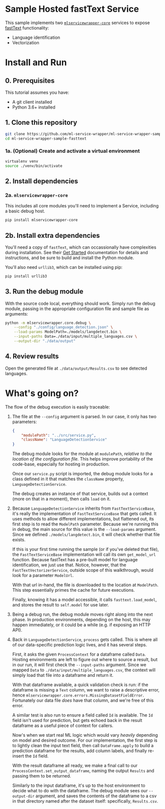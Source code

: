 
# Sample Hosted fastText Service

This sample implements two [`mlservicewrapper-core`](https://github.com/ml-service-wrapper/ml-service-wrapper-core) services to expose [fastText](https://fasttext.cc/docs/en/language-identification.html) functionality:

* Language identification
* Vectorization

# Install and Run

## 0. Prerequisites

This tutorial assumes you have:
* A git client installed
* Python 3.6+ installed

## 1. Clone this repository

```bash
git clone https://github.com/ml-service-wrapper/ml-service-wrapper-sample-fasttext.git
cd ml-service-wrapper-sample-fasttext
```

### 1a. (Optional) Create and activate a virtual environment

```bash
virtualenv venv
source ./venv/bin/activate
```

## 2. Install dependencies

### 2a. `mlservicewrapper-core`

This includes all core modules you'll need to implement a Service, including a basic debug host.

```bash
pip install mlservicewrapper-core
```

## 2b. Install extra dependencies

You'll need a copy of `fastText`, which can occassionally have complexities during installation. See their [Get Started](https://fasttext.cc/docs/en/support.html#building-fasttext-python-module) documentation for details and instructions, and be sure to build and install the Python module.

You'll also need `urllib3`, which can be installed using pip:

```bash
pip install urllib3
```

## 3. Run the debug module

With the source code local, everything should work. Simply run the debug module, passing in the appropriate configuration file and sample file as arguments:

```bash
python -m mlservicewrapper.core.debug \
    --config "./config/language_detection.json" \
    --load-params ModelPath=./models/langdetect.bin \
    --input-paths Data=./data/input/multiple_languages.csv \
    --output-dir "./data/output"
```

## 4. Review results

Open the generated file at `./data/output/Results.csv` to see detected languages.

# What's going on?

The flow of the debug execution is easily traceable:

1. The file at the `--config` argument is parsed. In our case, it only has two parameters:
    ```json
    {
        "modulePath": "../src/service.py",
        "className": "LanguageDetectionService"
    }
    ````

    The debug module looks for the module at `modulePath`, _relative to the location of the configuration file._ This helps improve portability of the code-base, especially for hosting in production.

    Once our `service.py` script is imported, the debug module looks for a class defined in it that matches the `className` property, `LanguageDetectionService`.

    The debug creates an instance of that service, builds out a context (more on that in a moment), then calls `load` on it.

2. Because  `LanguageDetectionService` inherits from `FastTextServiceBase`, it's really the implementation of `FastTextServiceBase` that gets called. It uses methods to allow different implementations, but flattened out, its first step is to read the `ModelPath` parameter. Because we're running this in debug, the main source for this value is the `--load-params` argument. Since we defined `./models/langdetect.bin`, it will check whether that file exists.

    If this is your first time running the sample (or if you've deleted that file), the `FastTextServiceBase` implementation will call its own `get_model_url` function. Because fastText has a pre-built model for language identification, we just use that. Notice, however, that the `FastTextVectorizerService`, outside scope of this walkthrough, would look for a parameter `ModelUrl`.

    With that url in-hand, the file is downloaded to the location at `ModelPath`. This step essentially primes the cache for future executions.

    Finally, knowing it has a model accessible, it calls `fasttext.load_model`, and stores the result to `self.model` for use later.

3. Being a debug run, the debug module moves right along into the next phase. In production environments, depending on the host, this may happen immediately, or it could be a while (e.g. if exposing an HTTP API).

4. Back in `LanguageDetectionService`, `process` gets called. This is where all of our data-specific prediction logic lives, and it has several steps.

    First, it asks the given `ProcessContext` for a dataframe called `Data`. Hosting environments are left to figure out where to source a result, but in our run, it will first check the `--input-paths` argument. Since we mapped `Data` to `./data/input/multiple_languages.csv`, the context will simply load that file into a dataframe and return it.

    With that dataframe available, a quick validation check is run: if the dataframe is missing a `Text` column, we want to raise a descriptive error, hence `mlservicewrapper.core.errors.MissingDatasetFieldError`. Fortunately our data file _does_ have that column, and we're free of this error.
    
    A similar test is also run to ensure a field called `Id` is available. The `Id` field isn't used for prediction, but gets echoed back in the result dataframe as a useful piece of context for callers.

    Now's when we start real ML logic which would vary _heavily_ depending on model and desired outcome. For our implementation, the first step is to lightly clean the input text field, then call `DataFrame.apply` to build a prediction dataframe for the results, add column labels, and finally re-insert the `Id` field.

    With the result dataframe all ready, we make a final call to our `ProcessContext.set_output_dataframe`, naming the output `Results` and passing them to be returned.

    Similarly to the input dataframe, it's up to the host environment to decide what to do with the dataframe. The debug module sees our `--output-dir` argument, and saves the contents of the dataframe to a csv in that directory named after the dataset itself: specifically, `Results.csv`.
